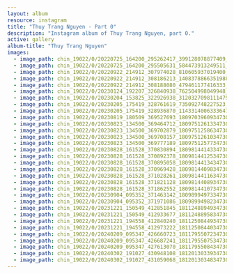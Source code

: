 ```yaml
---
layout: album
resource: instagram
title: "Thuy Trang Nguyen - Part 0"
description: "Instagram album of Thuy Trang Nguyen, part 0."
active: gallery
album-title: "Thuy Trang Nguyen"
images:
  - image_path: chin_19022/0/20220725_164200_295262417_399128078877409_4195616797916746639_n.jpg
  - image_path: chin_19022/0/20220725_164200_295505631_584473913249511_952925325281331701_n.jpg
  - image_path: chin_19022/0/20220922_214912_307974028_810605937019400_1394639056165299700_n.jpg
  - image_path: chin_19022/0/20220922_214912_308186213_1408378866351988_7074891778161227143_n.jpg
  - image_path: chin_19022/0/20220922_214912_308188080_479461177416333_1487840275082681341_n.jpg
  - image_path: chin_19022/0/20230124_192207_326840938_762504998049948_465540767511254999_n.jpg
  - image_path: chin_19022/0/20230204_153825_322926938_3120327098111479_3151510322117564962_n.jpg
  - image_path: chin_19022/0/20230205_175419_328761619_735092748227523_1950097637705546936_n.jpg
  - image_path: chin_19022/0/20230205_175419_328936870_1143314006333647_5070045523147881977_n.jpg
  - image_path: chin_19022/0/20230819_180509_369527693_18097039609347304_6501675850605034239_n.jpg
  - image_path: chin_19022/0/20230823_134500_369464712_18097512613347304_6066322734858904878_n.jpg
  - image_path: chin_19022/0/20230823_134500_369702879_18097512586347304_3749835062503348089_n.jpg
  - image_path: chin_19022/0/20230823_134500_369708157_18097512610347304_216833119156925388_n.jpg
  - image_path: chin_19022/0/20230823_134500_369777189_18097512577347304_7905654152867027168_n.jpg
  - image_path: chin_19022/0/20230828_161528_370830894_18098144143347304_2623131330425185536_n.jpg
  - image_path: chin_19022/0/20230828_161528_370892378_18098144125347304_3778681777502530402_n.jpg
  - image_path: chin_19022/0/20230828_161528_370895058_18098144134347304_8753375498609103732_n.jpg
  - image_path: chin_19022/0/20230828_161528_370969428_18098144098347304_6846433498482016419_n.jpg
  - image_path: chin_19022/0/20230828_161528_371028261_18098144116347304_4838677870279944793_n.jpg
  - image_path: chin_19022/0/20230828_161528_371821128_18098144089347304_8278269638642018797_n.jpg
  - image_path: chin_19022/0/20230828_161528_371862552_18098144107347304_5877821167617386077_n.jpg
  - image_path: chin_19022/0/20230904_095352_371463142_18098994973347304_6591985815629470780_n.jpg
  - image_path: chin_19022/0/20230904_095352_371971086_18098994982347304_5084514707027010413_n.jpg
  - image_path: chin_19022/0/20231221_150549_412851845_18112488949347304_1878032664257204993_n.jpg
  - image_path: chin_19022/0/20231221_150549_412933677_18112488958347304_3575953308260019302_n.jpg
  - image_path: chin_19022/0/20231221_194558_412840240_18112508449347304_8508568686846192147_n.jpg
  - image_path: chin_19022/0/20231221_194558_412973222_18112508440347304_7704897152084663119_n.jpg
  - image_path: chin_19022/0/20240209_095347_426660723_18117955072347304_3762669722730259584_n.jpg
  - image_path: chin_19022/0/20240209_095347_426687241_18117955075347304_3863221511882683058_n.jpg
  - image_path: chin_19022/0/20240209_095347_427613070_18117955084347304_7618561496183859180_n.jpg
  - image_path: chin_19022/0/20240302_191027_430948108_18120130339347304_4856329537340169125_n.jpg
  - image_path: chin_19022/0/20240302_191027_431059068_18120130348347304_7973201131297804508_n.jpg
---
```

